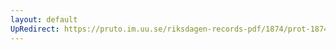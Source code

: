```yaml
---
layout: default
UpRedirect: https://pruto.im.uu.se/riksdagen-records-pdf/1874/prot-1874--fk--515/prot-1874--fk--515_047.pdf
---
```


